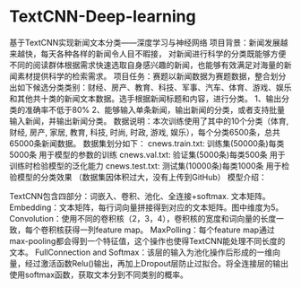 # TextCNN-Deep-learning
基于TextCNN实现新闻文本分类——深度学习与神经网络
项目背景：新闻发展越来越快，每天各种各样的新闻令人目不暇接，
对新闻进行科学的分类既能够方便不同的阅读群体根据需求快速选取自身感兴趣的新闻，也能够有效满足对海量的新闻素材提供科学的检索需求。
项目任务：赛题以新闻数据为赛题数据，整合划分出如下候选分类类别：财经、房产、教育、科技、军事、汽车、体育、游戏、娱乐和其他共十类的新闻文本数据。选手根据新闻标题和内容，进行分类。
1、输出分类的准确率不低于80%
2、能够输入单条新闻，输出新闻的分类，或者支持批量输入新闻，并输出新闻分类。
数据说明：本次训练使用了其中的10个分类（体育, 财经, 房产, 家居, 教育, 科技, 时尚, 时政, 游戏, 娱乐），每个分类6500条，总共65000条新闻数据。
数据集划分如下：
cnews.train.txt: 训练集(50000条)每类5000条
用于模型的参数的训练
cnews.val.txt: 验证集(5000条)每类500条
用于训练时检验模型的泛化能力
cnews.test.txt: 测试集(10000条)每类1000条
用于检验模型的分类效果
（数据集因体积过大，没有上传到GitHub）
模型介绍：

TextCNN包含四部分：词嵌入、卷积、池化、全连接+softmax.
文本矩阵。
Embedding：文本矩阵，每行词向量拼接得到对应的文本矩阵。图中维度为5。
Convolution：使用不同的卷积核（2，3，4），卷积核的宽度和词向量的长度一致，每个卷积核获得一列feature map。
MaxPolling：每个feature map通过 max-pooling都会得到一个特征值，这个操作也使得TextCNN能处理不同长度的文本。
FullConnection and Softmax：该层的输入为池化操作后形成的一维向量，经过激活函数Relu()输出，再加上Dropout层防止过拟合。将全连接层的输出使用softmax函数，获取文本分到不同类别的概率。
